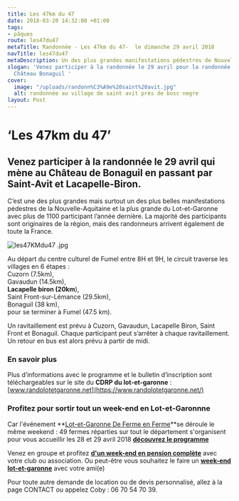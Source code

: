 ```yaml
---
title: Les 47km du 47
date: 2018-03-20 14:32:00 +01:00
tags:
- pâques
route: les47du47
metaTitle: Randonnée - Les 47km du 47-  le dimanche 29 avril 2018
navTitle: les47du47
metaDescription: Un des plus grandes manifestations pédestres de Nouvelle-Aquitaine
slogan: 'Venez participer à la randonnée le 29 avril pour la randonnée qui mène à
  Château Bonaguil '
cover:
  image: "/uploads/randonn%C3%A9e%20saint%20avit.jpg"
  alt: randonnée au village de saint avit près de bosc negre
layout: Post
---
```


# ‘Les 47km du 47’

## Venez participer à la randonnée le 29 avril qui mène au Château de Bonaguil en passant par Saint-Avit et Lacapelle-Biron.

C’est une des plus grandes mais surtout un des plus belles manifestations pédestres de la Nouvelle-Aquitaine et la plus grande du Lot-et-Garonne avec plus de 1100 participant l’année dernière. La majorité des participants sont originaires de la région, mais des randonneurs arrivent également de toute la France.

![les47KMdu47 .jpg](/uploads/les47KMdu47%20.jpg)

Au départ du centre culturel de Fumel entre 8H et 9H, le circuit traverse les villages en 6 étapes :\
Cuzorn (7.5km),\
Gavaudun (14.5km),\
**Lacapelle biron (20km**),\
Saint Front-sur-Lémance (29.5km),\
Bonaguil (38 km), \
pour se terminer à Fumel (47.5 km).

Un ravitaillement est prévu à Cuzorn, Gavaudun, Lacapelle Biron, Saint Front et Bonaguil.
Chaque participant peut s’arrêter à chaque ravitaillement. Un retour en bus est alors prévu à partir de midi.

### En savoir plus

Plus d’informations avec le programme et le bulletin d’inscription sont téléchargeables sur le site du **CDRP du lot-et-garonne** : [www.randolotetgaronne.net](https://www.randolotetgaronne.net/)

### Profitez pour sortir tout un week-end en Lot-et-Garonnne

Car l'événement \*\*[Lot-et-Garonne De Ferme en Ferme](https://www.facebook.com/Defermeenferme47/)\*\*se déroule le même weekend : 49 fermes réparties sur tout le département s'organisent pour vous accueillir les 28 et 29 avril 2018
**[découvrez le programme](https://fr.calameo.com/read/002965639f72c711fdb1f)**

Venez en groupe et profitez [**d'un week-end en pension complète**](https://bookingpremium.secureholiday.net/fr/14230) avec votre club ou association.
Ou peut-être vous souhaitez le faire un [**week-end lot-et-garonne**](https://bookingpremium.secureholiday.net/fr/14230) avec votre ami(e)

Pour toute autre demande de location ou de devis personnalisé, allez à la page CONTACT ou appelez Coby : 06 70 54 70 39.
